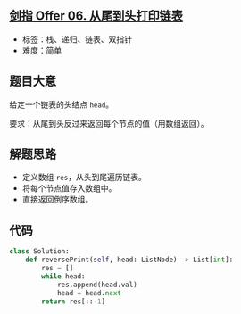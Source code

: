 ## [剑指 Offer 06. 从尾到头打印链表](https://leetcode-cn.com/problems/cong-wei-dao-tou-da-yin-lian-biao-lcof/)

- 标签：栈、递归、链表、双指针
- 难度：简单

## 题目大意

给定一个链表的头结点 `head`。

要求：从尾到头反过来返回每个节点的值（用数组返回）。

## 解题思路

- 定义数组 `res`，从头到尾遍历链表。
- 将每个节点值存入数组中。
- 直接返回倒序数组。

## 代码

```Python
class Solution:
    def reversePrint(self, head: ListNode) -> List[int]:
        res = []
        while head:
            res.append(head.val)
            head = head.next
        return res[::-1]
```

